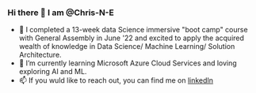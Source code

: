 ### Hi there 👋 I am @Chris-N-E
- 🔭 I completed a 13-week data Science immersive "boot camp" course with General Assembly in June '22 and excited to apply the acquired wealth of knowledge in Data Science/ Machine Learning/ Solution Architecture.
- 🌱 I’m currently learning Microsoft Azure Cloud Services and loving exploring AI and ML.
- 📫 If you wuld like to reach out, you can find me on [linkedIn](https://www.linkedin.com/in/christineezeogu/)

